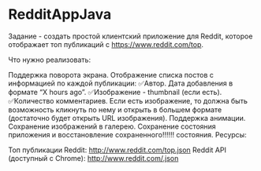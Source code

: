 # RedditAppJava

Задание - создать простой клиентский приложение для Reddit, которое отображает топ публикаций с https://www.reddit.com/top.

Что нужно реализовать:

Поддержка поворота экрана.
Отображение списка постов с информацией по каждой публикации:
  ✅Автор.
  Дата добавления в формате “X hours ago”.
  ✅Изображение - thumbnail (если есть).
  ✅Количество комментариев.
Если есть изображение, то должна быть возможность кликнуть по нему и открыть в большем формате (достаточно будет открыть URL изображения).
Поддержка анимации.
Сохранение изображений в галерею.
Сохранение состояния приложения и восстановление сохраненного‼️‼️‼️ состояния.
Ресурсы:

Топ публикации Reddit: http://www.reddit.com/top.json
Reddit API (доступный с Chrome): http://www.reddit.com/.json
